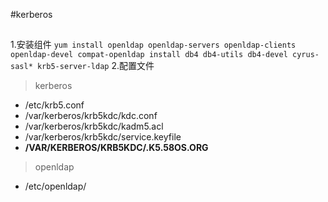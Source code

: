 #kerberos
##
1.安装组件
`yum install openldap openldap-servers openldap-clients openldap-devel compat-openldap install db4 db4-utils db4-devel cyrus-sasl* krb5-server-ldap`
2.配置文件
>kerberos 

- /etc/krb5.conf
- /var/kerberos/krb5kdc/kdc.conf
- /var/kerberos/krb5kdc/kadm5.acl
- /var/kerberos/krb5kdc/service.keyfile
- **/VAR/KERBEROS/KRB5KDC/.K5.58OS.ORG**
>openldap

- /etc/openldap/


